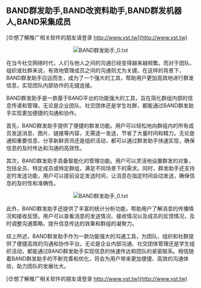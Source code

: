 ## **BAND群发助手,BAND改资料助手,BAND群发机器人,BAND采集成员**

[😍想了解推广相关软件的朋友请登录 http://www.vst.tw](http://www.vst.tw)

 <center><img src="https://vst.tw/MP4/tuiguang/png/5.png" alt="BAND群发助手_0.txt"></center>

在当今社交网络时代，人们与他人之间的沟通已经变得越来越频繁。而对于团队、组织或社群来说，有效地管理成员之间的沟通则尤为关键。在这样的背景下，BAND群发助手应运而生，成为了一个强大的工具，帮助用户更加高效地进行群发信息，实现团队内部协作的无缝连接。

BAND群发助手是一款基于BAND平台的功能强大的工具，旨在简化群组内部的信息传递和管理。无论是企业团队、社交团体还是学生社群，都能通过BAND群发助手实现更加便捷的沟通和协作。

首先，BAND群发助手提供了便捷的群发功能。用户可以轻松地向群组内的所有成员发送消息、图片、链接等内容，无需逐一发送，节省了大量时间和精力。无论是通知重要信息、分享新鲜资讯还是组织活动，都可以通过群发助手快速实现，确保信息的及时传达和沟通的高效性。

其次，BAND群发助手具备智能化的管理功能。用户可以灵活地设置群发的对象，包括全员、特定成员或特定群组，满足不同场景下的需求。同时，群发助手还支持定时发送功能，用户可以提前设定发送时间，让消息在指定时间自动发送，确保信息的及时性和准确性。

 <center><img src="https://vst.tw/MP4/tuiguang/png/2.png" alt="BAND群发助手_0.txt"></center>

此外，BAND群发助手还提供了丰富的统计分析功能，帮助用户了解消息的传播情况和接收反馈。用户可以查看消息的发送情况、接收情况以及成员的反馈情况，及时调整沟通策略，提升信息传达的效果和群组的凝聚力。

综上所述，BAND群发助手作为一款功能强大的沟通工具，为团队、组织和社群提供了便捷高效的沟通和协作平台。无论是企业内部沟通、社交团体管理还是学生组织活动，都能通过BAND群发助手实现信息的快速传达和团队的紧密联系。相信随着BAND群发助手的不断完善和优化，将会为用户带来更加便捷、高效的沟通体验，助力团队的发展壮大。

[😍想了解推广相关软件的朋友请登录 http://www.vst.tw](http://www.vst.tw)



